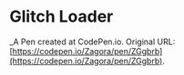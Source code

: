 # Glitch Loader
 _A Pen created at CodePen.io. Original URL: [https://codepen.io/Zagora/pen/ZGgbrb](https://codepen.io/Zagora/pen/ZGgbrb).

 
